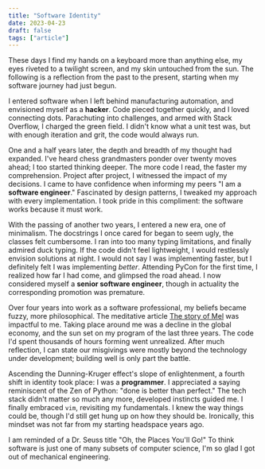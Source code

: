 ```yaml
---
title: "Software Identity"
date: 2023-04-23
draft: false
tags: ["article"]
---
```


These days I find my hands on a keyboard more than anything else,
my eyes riveted to a twilight screen,
and my skin untouched from the sun.
The following is a reflection from the past to the present,
starting when my software journey had just begun.

I entered software when I left behind manufacturing automation,
and envisioned myself as a **hacker**.
Code pieced together quickly,
and I loved connecting dots.
Parachuting into challenges, and armed with Stack Overflow,
I charged the green field.
I didn't know what a unit test was,
but with enough iteration and grit,
the code would always run.

One and a half years later,
the depth and breadth of my thought had expanded.
I've heard chess grandmasters ponder over twenty moves ahead;
I too started thinking deeper.
The more code I read, the faster my comprehension.
Project after project, I witnessed the impact of my decisions.
I came to have confidence when informing my peers
"I am a **software engineer**."
Fascinated by design patterns, I tweaked my approach
with every implementation.
I took pride in this compliment:
the software works because it must work.

With the passing of another two years,
I entered a new era, one of minimalism.
The docstrings I once cared for began to seem ugly,
the classes felt cumbersome.
I ran into too many typing limitations,
and finally admired duck typing.
If the code didn't feel lightweight,
I would restlessly envision solutions at night.
I would not say I was implementing faster,
but I definitely felt I was implementing _better_.
Attending PyCon for the first time,
I realized how far I had come, and glimpsed the road ahead.
I now considered myself a **senior software engineer**,
though in actuality the corresponding promotion was premature.

Over four years into work as a software professional,
my beliefs became fuzzy, more philosophical.
The meditative article [The story of Mel][1] was impactful to me.
Taking place around me was a decline in the global economy,
and the sun set on my program of the last three years.
The code I'd spent thousands of hours forming went unrealized.
After much reflection,
I can state our misgivings were
mostly beyond the technology under development;
building well is only part the battle.

Ascending the Dunning-Kruger effect's slope of enlightenment,
a fourth shift in identity took place: I was a **programmer**.
I appreciated a saying reminiscent of the Zen of Python:
"done is better than perfect."
The tech stack didn't matter so much any more,
developed instincts guided me.
I finally embraced `vim`, revisiting my fundamentals.
I knew the way things could be,
though I'd still get hung up on how they should be.
Ironically, this mindset was not far from my starting headspace years ago.

I am reminded of a Dr. Seuss title "Oh, the Places You'll Go!"
To think software is just one of many subsets of computer science,
I'm so glad I got out of mechanical engineering.

[1]: https://www.pbm.com/~lindahl/mel.html
